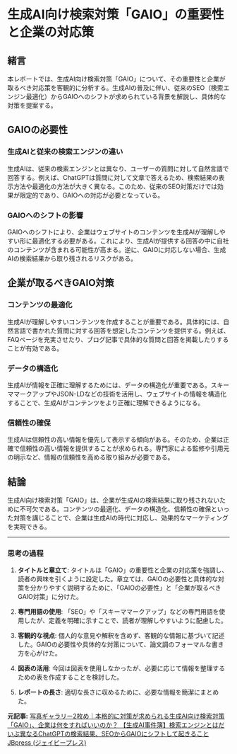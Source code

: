 # 生成AI向け検索対策「GAIO」の重要性と企業の対応策

## 緒言

本レポートでは、生成AI向け検索対策「GAIO」について、その重要性と企業が取るべき対応策を客観的に分析する。生成AIの普及に伴い、従来のSEO（検索エンジン最適化）からGAIOへのシフトが求められている背景を解説し、具体的な対策を提案する。

## GAIOの必要性

### 生成AIと従来の検索エンジンの違い

生成AIは、従来の検索エンジンとは異なり、ユーザーの質問に対して自然言語で回答する。例えば、ChatGPTは質問に対して文章で答えるため、検索結果の表示方法や最適化の方法が大きく異なる。このため、従来のSEO対策だけでは効果が限定的であり、GAIOへの対応が必要となっている。

### GAIOへのシフトの影響

GAIOへのシフトにより、企業はウェブサイトのコンテンツを生成AIが理解しやすい形に最適化する必要がある。これにより、生成AIが提供する回答の中に自社のコンテンツが含まれる可能性が高まる。逆に、GAIOに対応しない場合、生成AIの検索結果から取り残されるリスクがある。

## 企業が取るべきGAIO対策

### コンテンツの最適化

生成AIが理解しやすいコンテンツを作成することが重要である。具体的には、自然言語で書かれた質問に対する回答を想定したコンテンツを提供する。例えば、FAQページを充実させたり、ブログ記事で具体的な質問と回答を掲載したりすることが有効である。

### データの構造化

生成AIが情報を正確に理解するためには、データの構造化が重要である。スキーママークアップやJSON-LDなどの技術を活用し、ウェブサイトの情報を構造化することで、生成AIがコンテンツをより正確に理解できるようになる。

### 信頼性の確保

生成AIは信頼性の高い情報を優先して表示する傾向がある。そのため、企業は正確で信頼性の高い情報を提供することが求められる。専門家による監修や引用元の明示など、情報の信頼性を高める取り組みが必要である。

## 結論

生成AI向け検索対策「GAIO」は、企業が生成AIの検索結果に取り残されないために不可欠である。コンテンツの最適化、データの構造化、信頼性の確保といった対策を講じることで、企業は生成AIの時代に対応し、効果的なマーケティングを実現できる。

---

### 思考の過程

1. **タイトルと章立て**: タイトルは「GAIO」の重要性と企業の対応策を強調し、読者の興味を引くように設定した。章立ては、GAIOの必要性と具体的な対策を分かりやすく説明するために、「GAIOの必要性」と「企業が取るべきGAIO対策」に分けた。

2. **専門用語の使用**: 「SEO」や「スキーママークアップ」などの専門用語を使用したが、定義を明確に示すことで、読者が理解しやすいように配慮した。

3. **客観的な視点**: 個人的な意見や解釈を含めず、客観的な情報に基づいて記述した。GAIOの必要性や具体的な対策について、論文調のフォーマルな書き方を心がけた。

4. **図表の活用**: 今回は図表を使用しなかったが、必要に応じて情報を整理するための表を作成することを検討した。

5. **レポートの長さ**: 適切な長さに収めるために、必要な情報を簡潔にまとめた。

**元記事:** [写真ギャラリー2枚め｜本格的に対策が求められる生成AI向け検索対策「GAIO」、企業は何をすればいいのか？ 【生成AI事件簿】検索エンジンとはだいぶ異なるChatGPTの検索結果、SEOからGAIOにシフトして起きること JBpress (ジェイビープレス)](https://jbpress.ismedia.jp/articles/gallery/86779?photo=2)